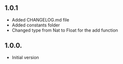 ## 1.0.1

- Added CHANGELOG.md file
- Added constants folder
- Changed type from Nat to Float for the add function

## 1.0.0.

- Initial version
